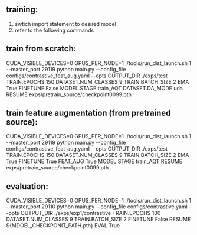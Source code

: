 ## training:
1. swtich import statement to desired model 
2. refer to the following commands

## train from scratch:

CUDA_VISIBLE_DEVICES=0 GPUS_PER_NODE=1 ./tools/run_dist_launch.sh 1 --master_port 29119 python main.py --config_file configs/contrastive_feat_aug.yaml --opts OUTPUT_DIR ./exps/test TRAIN.EPOCHS 150 DATASET.NUM_CLASSES 9 TRAIN.BATCH_SIZE 2 EMA True FINETUNE False MODEL.STAGE train_AQT DATASET.DA_MODE uda RESUME exps/pretrain_source/checkpoint0099.pth

## train feature augmentation (from pretrained source):

CUDA_VISIBLE_DEVICES=0 GPUS_PER_NODE=1 ./tools/run_dist_launch.sh 1 --master_port 29119 python main.py --config_file configs/contrastive_feat_aug.yaml --opts OUTPUT_DIR ./exps/test TRAIN.EPOCHS 150 DATASET.NUM_CLASSES 9 TRAIN.BATCH_SIZE 2 EMA True FINETUNE True FEAT_AUG True MODEL.STAGE train_AQT RESUME exps/pretrain_source/checkpoint0099.pth

## evaluation:

CUDA_VISIBLE_DEVICES=0 GPUS_PER_NODE=1 ./tools/run_dist_launch.sh 1 --master_port 29110 python main.py --config_file configs/contrastive.yaml --opts OUTPUT_DIR ./exps/exp1/contrastive TRAIN.EPOCHS 100 DATASET.NUM_CLASSES 9 TRAIN.BATCH_SIZE 2 FINETUNE False RESUME ${MDOEL_CHECKPONIT_PATH.pth} EVAL True

